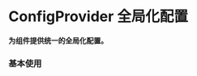 # ConfigProvider 全局化配置

**为组件提供统一的全局化配置。**

### 基本使用

<code src="./../../demo/config-provider/normal-usage.demo.tsx" />
